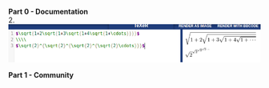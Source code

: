 **Part 0 - Documentation**<br>
2.
![latex equations](screenshot-area-2017-02-15-222715.png)

**Part 1 - Community**
